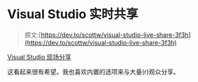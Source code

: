 # Visual Studio 实时共享

> 原文:[https://dev.to/scottw/visual-studio-live-share-3f3h](https://dev.to/scottw/visual-studio-live-share-3f3h)

[Visual Studio 现场分享](https://smw.fyi/53)

这看起来很有希望。我也喜欢内置的选项来与大量(r)观众分享。